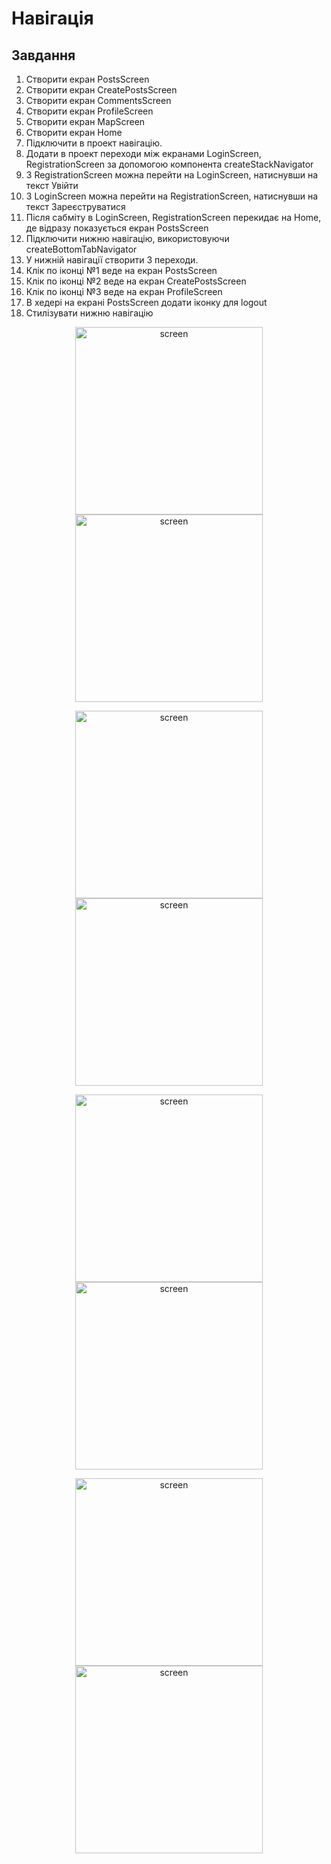 # Навігація

## Завдання

1. Створити екран PostsScreen 
2. Створити екран CreatePostsScreen
3. Створити екран CommentsScreen
4. Створити екран ProfileScreen
5. Створити екран MapScreen
6. Створити екран Home
7. Підключити в проект навігацію.
8. Додати в проект переходи між екранами LoginScreen, RegistrationScreen за допомогою компонента createStackNavigator
9. З RegistrationScreen можна перейти на LoginScreen, натиснувши на текст Увійти
10. З LoginScreen можна перейти на RegistrationScreen, натиснувши на текст Зареєструватися
11. Після сабміту в LoginScreen, RegistrationScreen перекидає на Home, де відразу показується екран PostsScreen
12. Підключити нижню навігацію, використовуючи createBottomTabNavigator
13. У нижній навігації створити 3 переходи.
14. Клік по іконці №1 веде на екран PostsScreen
15. Клік по іконці №2 веде на екран CreatePostsScreen
16. Клік по іконці №3 веде на екран ProfileScreen
17. В хедері на екрані PostsScreen додати іконку для logout
18. Стилізувати нижню навігацію

<p align="center">
 <img width="300px" src="https://github.com/user-attachments/assets/1f996a9b-e9a1-4588-b621-3bffaec8c5f3" alt="screen"/>
 <img width="300px" src="https://github.com/user-attachments/assets/76bbad7c-de48-426b-8bd8-a0d1a25ee4e6" alt="screen"/>
</p>
<p align="center">
 <img width="300px" src="https://github.com/user-attachments/assets/cead1410-5206-4fa7-87fd-272d53ff3517" alt="screen"/>
 <img width="300px" src="https://github.com/user-attachments/assets/7a465caa-1005-4390-a666-b2124f772bda" alt="screen"/>
</p>
<p align="center">
  <img width="300px" src="https://github.com/user-attachments/assets/f718ae03-793c-4383-9021-e673aa919f6b" alt="screen"/>
 <img width="300px" src="https://github.com/user-attachments/assets/be28e71f-5726-40bf-87e0-ca13e53c11ed" alt="screen"/>
</p>
<p align="center">
 <img width="300px" src="https://github.com/user-attachments/assets/4bfc043c-ad8d-4781-b90d-092e9d6c99a4" alt="screen"/>
 <img width="300px" src="https://github.com/user-attachments/assets/709d3f2d-8da1-4986-bb53-b0de34b52b4a" alt="screen"/>
</p>
